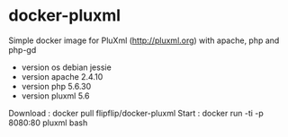 # docker-pluxml

Simple docker image for PluXml (http://pluxml.org) with apache, php and php-gd

- version os debian jessie
- version apache 2.4.10
- version php 5.6.30
- version pluxml 5.6

Download : docker pull flipflip/docker-pluxml
Start : docker run -ti -p 8080:80 pluxml bash
